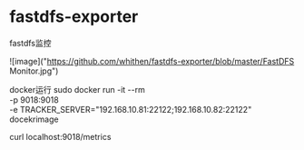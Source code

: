 # fastdfs-exporter
fastdfs监控

![image]("https://github.com/whithen/fastdfs-exporter/blob/master/FastDFS Monitor.jpg")

docker运行
sudo docker run -it --rm \
-p 9018:9018 \
-e TRACKER_SERVER="192.168.10.81:22122;192.168.10.82:22122" \
docekrimage

curl localhost:9018/metrics
